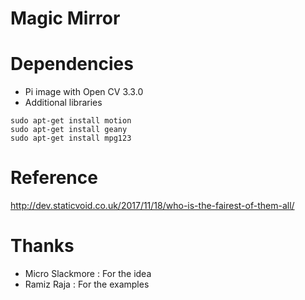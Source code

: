 # Magic Mirror

# Dependencies
- Pi image with Open CV 3.3.0
- Additional libraries
```
sudo apt-get install motion
sudo apt-get install geany
sudo apt-get install mpg123
```

# Reference
http://dev.staticvoid.co.uk/2017/11/18/who-is-the-fairest-of-them-all/

# Thanks
- Micro Slackmore : For the idea
- Ramiz Raja : For the examples
 
